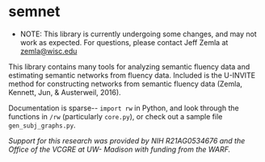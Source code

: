 # semnet

* NOTE: This library is currently undergoing some changes, and may not work as expected. For questions, please contact Jeff Zemla at zemla@wisc.edu

This library contains many tools for analyzing semantic fluency data and estimating semantic networks from fluency data. Included is the U-INVITE method for constructing networks from semantic fluency data (Zemla, Kennett, Jun, & Austerweil, 2016).

Documentation is sparse-- `import rw` in Python, and look through the functions in `/rw` (particularly `core.py`), or check out a sample file `gen_subj_graphs.py`.

_Support for this research was provided by NIH R21AG0534676 and the Office of the VCGRE at UW- Madison with funding from the WARF._
